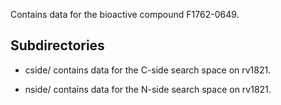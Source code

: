 Contains data for the bioactive compound F1762-0649.

## Subdirectories

- cside/ contains data for the C-side search space on rv1821.

- nside/ contains data for the N-side search space on rv1821.

